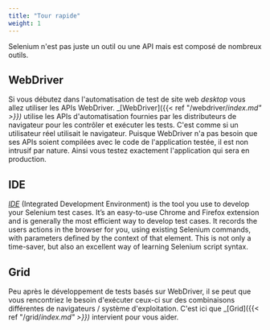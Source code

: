 ```yaml
---
title: "Tour rapide"
weight: 1
---
```


Selenium n'est pas juste un outil ou une API
mais est composé de nombreux outils.

## WebDriver

Si vous débutez dans l'automatisation de test de site web _desktop_ 
vous allez utiliser les APIs WebDriver. _[WebDriver]({{< ref "/webdriver/_index.md" >}})_ utilise 
les APIs d'automatisation fournies par les distributeurs de navigateur 
pour les contrôler et exécuter les tests. 
C'est comme si un utilisateur réel utilisait le navigateur. 
Puisque WebDriver n'a pas besoin que ses APIs soient compilées avec le code de l'application testée,
il est non intrusif par nature. Ainsi vous testez exactement l'application qui sera en production.

## IDE

_[IDE](https://selenium.dev/selenium-ide)_ (Integrated Development Environment) 
is the tool you use to develop your Selenium test cases. It’s an easy-to-use Chrome 
and Firefox extension and is generally the most efficient way to develop 
test cases. It records the users actions in the browser for you, using 
existing Selenium commands, with parameters defined by the context of 
that element. This is not only a time-saver, but also an excellent way 
of learning Selenium script syntax.


## Grid

Peu après le développement de tests basés sur WebDriver,
il se peut que vous rencontriez le besoin d'exécuter ceux-ci
sur des combinaisons différentes de navigateurs / système d'exploitation.
C'est ici que _[Grid]({{< ref "/grid/_index.md" >}})_ intervient pour vous aider.

